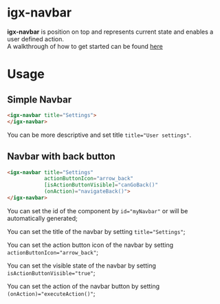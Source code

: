 # igx-navbar

**igx-navbar** is position on top and represents current state and enables a user defined action.  
A walkthrough of how to get started can be found [here](https://www.infragistics.com/products/ignite-ui-angular/angular/components/navbar.html)

# Usage

## Simple Navbar

```html
<igx-navbar title="Settings">
</igx-navbar>
```

You can be more descriptive and set title `title="User settings"`.


## Navbar with back button

```html
<igx-navbar title="Settings"
            actionButtonIcon="arrow_back"
            [isActionButtonVisible]="canGoBack()"
            (onAction)="navigateBack()">
</igx-navbar>
```

You can set the id of the component by `id="myNavbar"` or will be automatically generated;

You can set the title of the navbar by setting `title="Settings"`;

You can set the action button icon of the navbar by setting `actionButtonIcon="arrow_back"`;

You can set the visible state of the navbar by setting `isActionButtonVisible="true"`;

You can set the action of the navbar button by setting `(onAction)="executeAction()"`;
